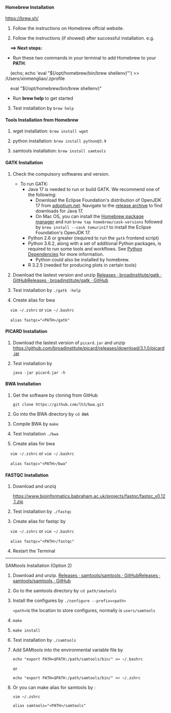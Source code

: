 #### Homebrew Installation

https://brew.sh/

1. Follow the instructions on Homebrew offcial website.  

2. Follow the instructions (if showed) after successful installation.  e.g. 

    **==> Next steps:**

- Run these two commands in your terminal to add Homebrew to your **PATH**:

    (echo; echo 'eval "$(/opt/homebrew/bin/brew shellenv)"') >> /Users/xinmengliao/.zprofile

    eval "$(/opt/homebrew/bin/brew shellenv)"

- Run **brew help** to get started

3. Test installation by `brew help`





#### Tools Installation from Homebrew

1. wget installation: `brew install wget`

2. python installation: `brew install python@3.9`

3. samtools installation: `brew install samtools`




#### GATK Installation

1. Check the compulsory softwares and version.  
   
   - To run GATK:
     - Java 17 is needed to run or build GATK. We recommend one of the following:
       - Download the Eclipse Foundation's distribution of OpenJDK 17 from [adoptium.net](https://adoptium.net/). Navigate to the [release archive](https://adoptium.net/temurin/archive/?version=17) to find downloads for Java 17.
       - On Mac OS, you can install the [Homebrew package manager](https://brew.sh/) and run `brew tap homebrew/cask-versions` followed by `brew install --cask temurin17` to install the Eclipse Foundation's OpenJDK 17.
     - Python 2.6 or greater (required to run the `gatk` frontend script)
     - Python 3.6.2, along with a set of additional Python packages, is required to run some tools and workflows. See [Python Dependencies](https://github.com/broadinstitute/gatk#python) for more information. 
       - Python could also be installed by homebrew. 
     - R 3.2.5 (needed for producing plots in certain tools)

2. Download the lastest version and unzip [Releases · broadinstitute/gatk · GitHub](https://github.com/broadinstitute/gatk/releases)[Releases · broadinstitute/gatk · GitHub](https://github.com/broadinstitute/gatk/releases)

3. Test installation by `./gatk -help`
4. Create alias for bwa

    `vim ~/.zshrc` or `vim ~/.bashrc` 

    `alias fastqc="<PATH>/gatk"`

#### 

#### 

#### PICARD Installation

1. Download the lastest version of `picard.jar` and unzip https://github.com/broadinstitute/picard/releases/download/3.1.0/picard.jar

2. Test installation by
   
   `java -jar picard.jar -h`
   
#### 

#### BWA Installation

1. Get the software by cloning from GitHub
   
    `git clone https://github.com/lh3/bwa.git`

2. Go into the BWA directory  by `cd BWA`

3. Compile BWA by `make`

4. Test Installation `./bwa`

5. Create alias for bwa

    `vim ~/.zshrc` or `vim ~/.bashrc`

    `alias fastqc="<PATH>/bwa"`

#### 



#### FASTQC Installation

1. Download and unziq
   
   https://www.bioinformatics.babraham.ac.uk/projects/fastqc/fastqc_v0.12.1.zip

2. Test installation by `./fastqc`
3. Create alias for fastqc by 

    `vim ~/.zshrc` or `vim ~/.bashrc`

    `alias fastqc="<PATH>/fastqc"`

4. Restart the Terminal 

******







SAMtools Installation (Option 2)

1. Download and unzip. [Releases · samtools/samtools · GitHub](https://github.com/samtools/samtools/releases/)[Releases · samtools/samtools · GitHub](https://github.com/samtools/samtools/releases/)

2. Go to the samtools directory by `cd path/smatools`

3. Install the configures by `./configure --prefix=<path>`
   
   `<path>`is the location to store configures, normally is `users/samtools`

4. `make`

5. `make install`

6. Test installation by `./samtools`

7. Add SAMtools into the environmental variable file by
   
   `echo "export PATH=$PATH:/path/samtools/bin/" >> ~/.bashrc`
   
   or
   
   `echo "export PATH=$PATH:/path/samtools/bin/" >> ~/.zshrc`

8. Or you can make alias for samtools by :
   
   `vim ~/.zshrc`
   
   `alias samtools="<PATH>/samtools"`
